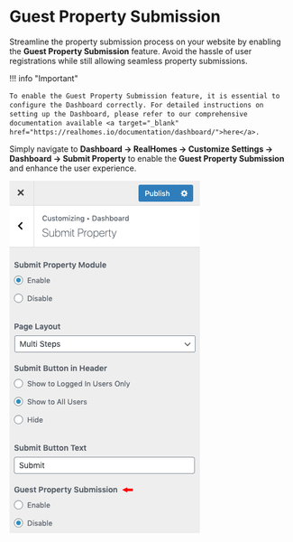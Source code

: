 # Guest Property Submission

Streamline the property submission process on your website by enabling the **Guest Property Submission** feature. Avoid the hassle of user registrations while still allowing seamless property submissions.

!!! info "Important"

    To enable the Guest Property Submission feature, it is essential to configure the Dashboard correctly. For detailed instructions on setting up the Dashboard, please refer to our comprehensive documentation available <a target="_blank" href="https://realhomes.io/documentation/dashboard/">here</a>.

Simply navigate to **Dashboard → RealHomes → Customize Settings → Dashboard → Submit Property** to enable the **Guest Property Submission** and enhance the user experience.

![Guest Property Submission - RealHomes](images/member-pages/guest-property-submission.png)